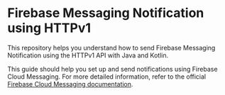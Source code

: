 # Firebase Messaging Notification using HTTPv1

This repository helps you understand how to send Firebase Messaging Notification using the HTTPv1 API with Java and Kotlin.

This guide should help you set up and send notifications using Firebase Cloud Messaging. For more detailed information, refer to the official [Firebase Cloud Messaging documentation](https://firebase.google.com/docs/cloud-messaging).